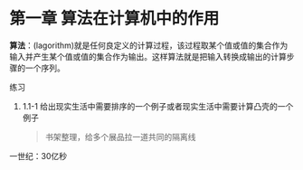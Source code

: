 # 第一章 算法在计算机中的作用

**算法**：(lagorithm)就是任何良定义的计算过程，该过程取某个值或值的集合作为输入并产生某个值或值的集合作为输出。这样算法就是把输入转换成输出的计算步骤的一个序列。

练习

1. 1.1-1 给出现实生活中需要排序的一个例子或者现实生活中需要计算凸壳的一个例子
   > 书架整理，给多个展品拉一道共同的隔离线

一世纪：30亿秒